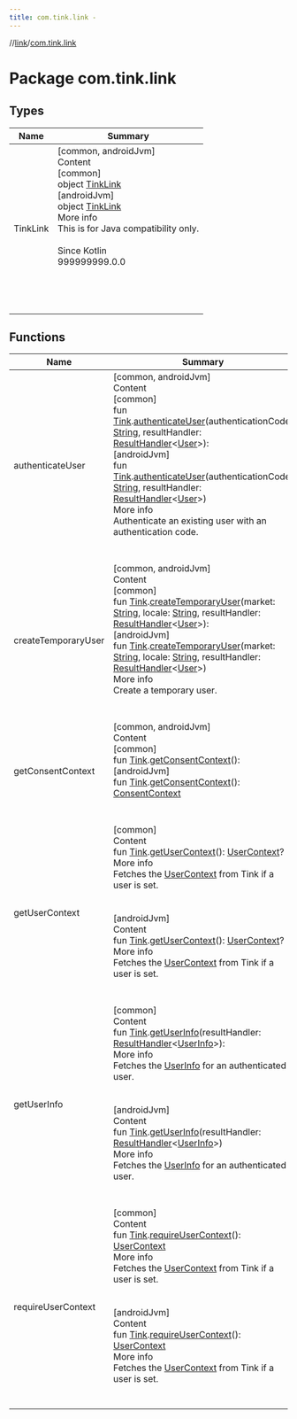 ```yaml
---
title: com.tink.link -
---
```

//[link](../index.md)/[com.tink.link](index.md)



# Package com.tink.link  


## Types  
  
|  Name|  Summary| 
|---|---|
| <a name="com.tink.link/TinkLink///PointingToDeclaration/"></a>TinkLink| <a name="com.tink.link/TinkLink///PointingToDeclaration/"></a>[common, androidJvm]  <br>Content  <br>[common]  <br>object [TinkLink]([common]-tink-link/index.md)  <br>[androidJvm]  <br>object [TinkLink]([android-jvm]-tink-link/index.md)  <br>More info  <br>This is for Java compatibility only.<br><br>Since Kotlin  <br>999999999.0.0  <br>  <br>  <br><br><br>


## Functions  
  
|  Name|  Summary| 
|---|---|
| <a name="com.tink.link//authenticateUser/com.tink.core.Tink#kotlin.String#com.tink.service.handler.ResultHandler[com.tink.model.user.User]/PointingToDeclaration/"></a>authenticateUser| <a name="com.tink.link//authenticateUser/com.tink.core.Tink#kotlin.String#com.tink.service.handler.ResultHandler[com.tink.model.user.User]/PointingToDeclaration/"></a>[common, androidJvm]  <br>Content  <br>[common]  <br>fun [Tink](../com.tink.core/[common]-tink/index.md).[authenticateUser]([common]authenticate-user.md)(authenticationCode: [String](https://kotlinlang.org/api/latest/jvm/stdlib/kotlin/-string/index.html), resultHandler: [ResultHandler](../com.tink.service.handler/[common]-result-handler/index.md)<[User](../com.tink.model.user/[common]-user/index.md)>): <ERROR CLASS>  <br>[androidJvm]  <br>fun [Tink](../com.tink.core/[android-jvm]-tink/index.md).[authenticateUser]([android-jvm]authenticate-user.md)(authenticationCode: [String](https://kotlinlang.org/api/latest/jvm/stdlib/kotlin/-string/index.html), resultHandler: [ResultHandler](../com.tink.service.handler/[android-jvm]-result-handler/index.md)<[User](../com.tink.model.user/[android-jvm]-user/index.md)>)  <br>More info  <br>Authenticate an existing user with an authentication code.  <br><br><br>
| <a name="com.tink.link//createTemporaryUser/com.tink.core.Tink#kotlin.String#kotlin.String#com.tink.service.handler.ResultHandler[com.tink.model.user.User]/PointingToDeclaration/"></a>createTemporaryUser| <a name="com.tink.link//createTemporaryUser/com.tink.core.Tink#kotlin.String#kotlin.String#com.tink.service.handler.ResultHandler[com.tink.model.user.User]/PointingToDeclaration/"></a>[common, androidJvm]  <br>Content  <br>[common]  <br>fun [Tink](../com.tink.core/[common]-tink/index.md).[createTemporaryUser]([common]create-temporary-user.md)(market: [String](https://kotlinlang.org/api/latest/jvm/stdlib/kotlin/-string/index.html), locale: [String](https://kotlinlang.org/api/latest/jvm/stdlib/kotlin/-string/index.html), resultHandler: [ResultHandler](../com.tink.service.handler/[common]-result-handler/index.md)<[User](../com.tink.model.user/[common]-user/index.md)>): <ERROR CLASS>  <br>[androidJvm]  <br>fun [Tink](../com.tink.core/[android-jvm]-tink/index.md).[createTemporaryUser]([android-jvm]create-temporary-user.md)(market: [String](https://kotlinlang.org/api/latest/jvm/stdlib/kotlin/-string/index.html), locale: [String](https://kotlinlang.org/api/latest/jvm/stdlib/kotlin/-string/index.html), resultHandler: [ResultHandler](../com.tink.service.handler/[android-jvm]-result-handler/index.md)<[User](../com.tink.model.user/[android-jvm]-user/index.md)>)  <br>More info  <br>Create a temporary user.  <br><br><br>
| <a name="com.tink.link//getConsentContext/com.tink.core.Tink#/PointingToDeclaration/"></a>getConsentContext| <a name="com.tink.link//getConsentContext/com.tink.core.Tink#/PointingToDeclaration/"></a>[common, androidJvm]  <br>Content  <br>[common]  <br>fun [Tink](../com.tink.core/[common]-tink/index.md).[getConsentContext]([common]get-consent-context.md)(): <ERROR CLASS>  <br>[androidJvm]  <br>fun [Tink](../com.tink.core/[android-jvm]-tink/index.md).[getConsentContext]([android-jvm]get-consent-context.md)(): [ConsentContext](../com.tink.link.consent/[android-jvm]-consent-context/index.md)  <br><br><br>
| <a name="com.tink.link//getUserContext/com.tink.core.Tink#/PointingToDeclaration/"></a>getUserContext| <a name="com.tink.link//getUserContext/com.tink.core.Tink#/PointingToDeclaration/"></a>[common]  <br>Content  <br>fun [Tink](../com.tink.core/[common]-tink/index.md).[getUserContext]([common]get-user-context.md)(): [UserContext](../com.tink.link.core.user/[common]-user-context/index.md)?  <br>More info  <br>Fetches the [UserContext](../com.tink.link.core.user/[common]-user-context/index.md) from Tink if a user is set.  <br><br><br>[androidJvm]  <br>Content  <br>fun [Tink](../com.tink.core/[android-jvm]-tink/index.md).[getUserContext]([android-jvm]get-user-context.md)(): [UserContext](../com.tink.link.core.user/[android-jvm]-user-context/index.md)?  <br>More info  <br>Fetches the [UserContext](../com.tink.link.core.user/[android-jvm]-user-context/index.md) from Tink if a user is set.  <br><br><br>
| <a name="com.tink.link//getUserInfo/com.tink.core.Tink#com.tink.service.handler.ResultHandler[com.tink.model.user.UserInfo]/PointingToDeclaration/"></a>getUserInfo| <a name="com.tink.link//getUserInfo/com.tink.core.Tink#com.tink.service.handler.ResultHandler[com.tink.model.user.UserInfo]/PointingToDeclaration/"></a>[common]  <br>Content  <br>fun [Tink](../com.tink.core/[common]-tink/index.md).[getUserInfo]([common]get-user-info.md)(resultHandler: [ResultHandler](../com.tink.service.handler/[common]-result-handler/index.md)<[UserInfo](../com.tink.model.user/[common]-user-info/index.md)>): <ERROR CLASS>  <br>More info  <br>Fetches the [UserInfo](../com.tink.model.user/[common]-user-info/index.md) for an authenticated user.  <br><br><br>[androidJvm]  <br>Content  <br>fun [Tink](../com.tink.core/[android-jvm]-tink/index.md).[getUserInfo]([android-jvm]get-user-info.md)(resultHandler: [ResultHandler](../com.tink.service.handler/[android-jvm]-result-handler/index.md)<[UserInfo](../com.tink.model.user/[android-jvm]-user-info/index.md)>)  <br>More info  <br>Fetches the [UserInfo](../com.tink.model.user/[android-jvm]-user-info/index.md) for an authenticated user.  <br><br><br>
| <a name="com.tink.link//requireUserContext/com.tink.core.Tink#/PointingToDeclaration/"></a>requireUserContext| <a name="com.tink.link//requireUserContext/com.tink.core.Tink#/PointingToDeclaration/"></a>[common]  <br>Content  <br>fun [Tink](../com.tink.core/[common]-tink/index.md).[requireUserContext]([common]require-user-context.md)(): [UserContext](../com.tink.link.core.user/[common]-user-context/index.md)  <br>More info  <br>Fetches the [UserContext](../com.tink.link.core.user/[common]-user-context/index.md) from Tink if a user is set.  <br><br><br>[androidJvm]  <br>Content  <br>fun [Tink](../com.tink.core/[android-jvm]-tink/index.md).[requireUserContext]([android-jvm]require-user-context.md)(): [UserContext](../com.tink.link.core.user/[android-jvm]-user-context/index.md)  <br>More info  <br>Fetches the [UserContext](../com.tink.link.core.user/[android-jvm]-user-context/index.md) from Tink if a user is set.  <br><br><br>

